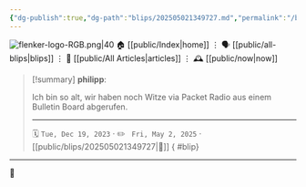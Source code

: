 ```yaml
---
{"dg-publish":true,"dg-path":"blips/202505021349727.md","permalink":"/blips/202505021349727/","title":"philipp on Threads @ 2023-12-19"}
---
```



<div class="transclusion internal-embed is-loaded"><div class="markdown-embed">




![flenker-logo-RGB.png|40](/img/user/attachments/flenker-logo-RGB.png)
🏠 [[public/Index\|home]]  ⋮ 🗣️ [[public/all-blips\|blips]] ⋮  📝 [[public/All Articles\|articles]]  ⋮ 🕰️ [[public/now\|now]]


</div></div>


> [!summary] **philipp**:
>
> Ich bin so alt, wir haben noch Witze via Packet Radio aus einem Bulletin Board abgerufen.
> - - -
>
> 🗓️ <code>Tue, Dec 19, 2023</code>  · ✏️ <code> Fri, May 2, 2025</code>  · [[public/blips/202505021349727\|🔗]]
{ #blip}


- - -

 👾
